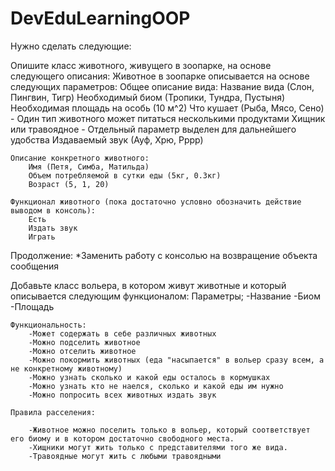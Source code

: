 # DevEduLearningOOP
Нужно сделать следующие:

Опишите класс животного, живущего в зоопарке, на основе следующего описания:
Животное в зоопарке описывается на основе следующих параметров:
    Общее описание вида:
        Название вида (Слон, Пингвин, Тигр)
        Необходимый биом (Тропики, Тундра, Пустыня)
        Необходимая площадь на особь (10 м^2)
        Что кушает (Рыба, Мясо, Сено) - Один тип животного может питаться несколькими продуктами
        Хищник или травоядное - Отдельный параметр выделен для дальнейшего удобства
        Издаваемый звук (Ауф, Хрю, Рррр)

    Описание конкретного животного:
        Имя (Петя, Симба, Матильда)
        Объем потребляемой в сутки еды (5кг, 0.3кг)
        Возраст (5, 1, 20)

    Функционал животного (пока достаточно условно обозначить действие выводом в консоль):
        Есть
        Издать звук
        Играть


Продолжение:
*Заменить работу с консолью на возвращение объекта сообщения

Добавьте класс вольера, в котором живут животные и который описывается следующим функционалом:
    Параметры;
        -Название
        -Биом
        -Площадь

    Функциональность:
        -Может содержать в себе различных животных
        -Можно подселить животное
        -Можно отселить животное
        -Можно покормить животных (еда "насыпается" в вольер сразу всем, а не конкретному животному)
        -Можно узнать сколько и какой еды осталось в кормушках
        -Можно узнать кто не наелся, сколько и какой еды им нужно
        -Можно попросить всех животных издать звук

    Правила расселения:

        -Животное можно поселить только в вольер, который соответствует его биому и в котором достаточно свободного места.
        -Хищники могут жить только с представителями того же вида.
        -Травоядные могут жить с любыми травоядными
